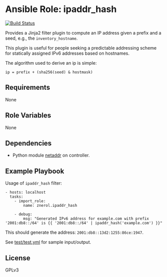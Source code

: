 Ansible Role: ipaddr\_hash
==========================

[![Build Status](https://travis-ci.org/znerol/ansible-role-ipaddr-hash.svg?branch=master)](https://travis-ci.org/znerol/ansible-role-ipaddr-hash)

Provides a Jinja2 filter plugin to compute an IP address given a prefix and a
seed, e.g., the `inventory_hostname`.

This plugin is useful for people seeking a predictable addressing scheme for
statically assigned IPv6 addresses based on hostnames.

The algorithm used to derive an ip is simple:

    ip = prefix + (sha256(seed) & hostmask)

Requirements
------------

None

Role Variables
--------------

None

Dependencies
------------

* Python module [netaddr](https://pypi.org/project/netaddr/) on controller.

Example Playbook
----------------

Usage of `ipaddr_hash` filter:

    - hosts: localhost
      tasks:
        - import_role:
            name: znerol.ipaddr_hash

        - debug:
            msg: "Generated IPv6 address for example.com with prefix '2001:db8::/64' is {{ '2001:db8::/64' | ipaddr_hash('example.com') }}"

This should generate the address: `2001:db8::13d2:1255:86ce:1947`.

See [test/test.yml](tests/test.yml) for sample input/output.

License
-------

GPLv3
